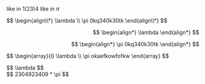 like in $1(23)4$
like in $\pi$
<p style="text-align: left;">
$$
\begin{align\\*}
\lambda \\
\pi 0kq340k30tk
\end{align\\*}
$$
</p>

<p align="right">
  $$
\begin{align*}
\lambda
\end{align*}
$$
</p>

<p align="right">
  $$
\begin{align*}
\pi 0kq340k30tk
\end{align*}
$$
</p>

<p style="text-align: left;">
$$
\begin{array}{l}
\lambda \\
\pi okaefkowfofkw
\end{array}
$$
</p>

<p align="left">
$$ \lambda $$
<br>
$$ 2304923409 * \pi $$
</p>


